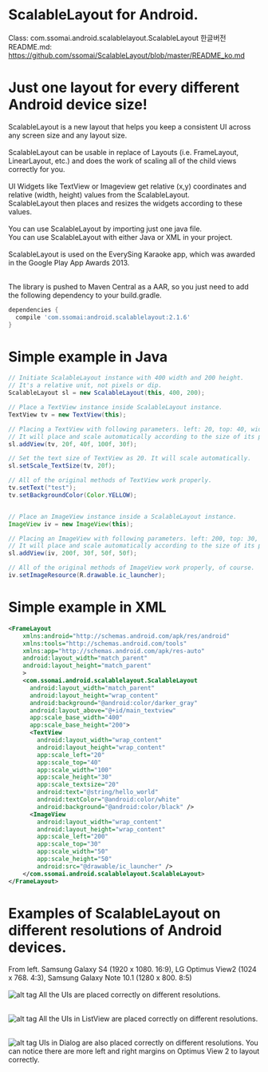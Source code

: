 ScalableLayout for Android.
====================

Class: com.ssomai.android.scalablelayout.ScalableLayout
한글버전 README.md: https://github.com/ssomai/ScalableLayout/blob/master/README_ko.md

Just one layout for every different Android device size!<br/>
====================

ScalableLayout is a new layout that helps you keep a consistent UI across any screen size and any layout size.<br/>
<br/>
ScalableLayout can be usable in replace of Layouts (i.e. FrameLayout, LinearLayout, etc.) and does the work of scaling all of the child views correctly for you.<br/>
<br/>
UI Widgets like TextView or Imageview get relative (x,y) coordinates and relative (width, height) values from the ScalableLayout.<br/>
ScalableLayout then places and resizes the widgets according to these values.<br/>
<br/>
You can use ScalableLayout by importing just one java file.<br/>
You can use ScalableLayout with either Java or XML in your project.<br/>
<br/>
ScalableLayout is used on the EverySing Karaoke app, which was awarded in the Google Play App Awards 2013.<br/>
<br/>

The library is pushed to Maven Central as a AAR, so you just need to add the following dependency to your build.gradle.<br/>
```groovy
dependencies {
  compile 'com.ssomai:android.scalablelayout:2.1.6'
}
```

# Simple example in Java
```java
// Initiate ScalableLayout instance with 400 width and 200 height.
// It's a relative unit, not pixels or dip.
ScalableLayout sl = new ScalableLayout(this, 400, 200);

// Place a TextView instance inside ScalableLayout instance.
TextView tv = new TextView(this);

// Placing a TextView with following parameters. left: 20, top: 40, width: 100, height: 30.
// It will place and scale automatically according to the size of its parent ScalableLayout.
sl.addView(tv, 20f, 40f, 100f, 30f);

// Set the text size of TextView as 20. It will scale automatically.
sl.setScale_TextSize(tv, 20f);

// All of the original methods of TextView work properly.
tv.setText("test");
tv.setBackgroundColor(Color.YELLOW);


// Place an ImageView instance inside a ScalableLayout instance.
ImageView iv = new ImageView(this);

// Placing an ImageView with following parameters. left: 200, top: 30, width: 50, height: 50.
// It will place and scale automatically according to the size of its parent ScalableLayout.
sl.addView(iv, 200f, 30f, 50f, 50f);

// All of the original methods of ImageView work properly, of course.
iv.setImageResource(R.drawable.ic_launcher);
```

# Simple example in XML
```xml
<FrameLayout
    xmlns:android="http://schemas.android.com/apk/res/android"
    xmlns:tools="http://schemas.android.com/tools"
    xmlns:app="http://schemas.android.com/apk/res-auto"
    android:layout_width="match_parent"
    android:layout_height="match_parent"
    >
	<com.ssomai.android.scalablelayout.ScalableLayout
	  android:layout_width="match_parent"
	  android:layout_height="wrap_content"
	  android:background="@android:color/darker_gray"
	  android:layout_above="@+id/main_textview"
	  app:scale_base_width="400"
	  app:scale_base_height="200">
	  <TextView
		android:layout_width="wrap_content"
		android:layout_height="wrap_content"
		app:scale_left="20"
		app:scale_top="40"
		app:scale_width="100"
		app:scale_height="30"
		app:scale_textsize="20"
		android:text="@string/hello_world"
		android:textColor="@android:color/white"
		android:background="@android:color/black" />
	  <ImageView
		android:layout_width="wrap_content"
		android:layout_height="wrap_content"
		app:scale_left="200"
		app:scale_top="30"
		app:scale_width="50"
		app:scale_height="50"
		android:src="@drawable/ic_launcher" />
	</com.ssomai.android.scalablelayout.ScalableLayout>
</FrameLayout>
```

Examples of ScalableLayout on different resolutions of Android devices.
====================
From left. Samsung Galaxy S4 (1920 x 1080. 16:9), LG Optimus View2 (1024 x 768. 4:3), Samsung Galaxy Note 10.1 (1280 x 800. 8:5)<br/><br/>
![alt tag](https://raw.github.com/ssomai/ScalableLayout/master/images/sl_01_main.jpg)
All the UIs are placed correctly on different resolutions.<br/><br/>

![alt tag](https://raw.github.com/ssomai/ScalableLayout/master/images/sl_02_singtop100.jpg)
All the UIs in ListView are placed correctly on different resolutions.<br/><br/>

![alt tag](https://raw.github.com/ssomai/ScalableLayout/master/images/sl_03_singoption.jpg)
UIs in Dialog are also placed correctly on different resolutions. You can notice there are more left and right margins on Optimus View 2 to layout correctly.<br/>
